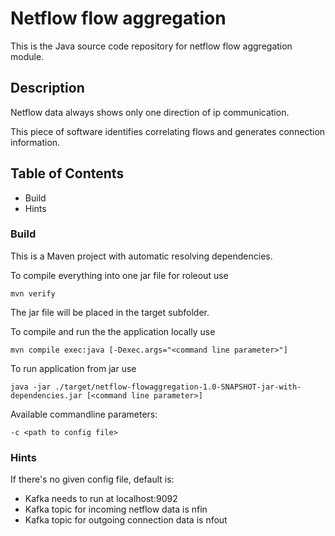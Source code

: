 # Netflow flow aggregation
This is the Java source code repository for netflow flow aggregation module.
## Description
Netflow data always shows only one direction of ip communication.

This piece of software identifies correlating flows and generates connection information.
## Table of Contents
* Build
* Hints

### Build
This is a Maven project with automatic resolving dependencies.

To compile everything into one jar file for roleout use
```
mvn verify
```
The jar file will be placed in the target subfolder.

To compile and run the the application locally use
```
mvn compile exec:java [-Dexec.args="<command line parameter>"]
```

To run application from jar use
```
java -jar ./target/netflow-flowaggregation-1.0-SNAPSHOT-jar-with-dependencies.jar [<command line parameter>]
```

Available commandline parameters:
```
-c <path to config file>
```

### Hints
If there's no given config file, default is:

  * Kafka needs to run at localhost:9092
  * Kafka topic for incoming netflow data is nfin
  * Kafka topic for outgoing connection data is nfout

